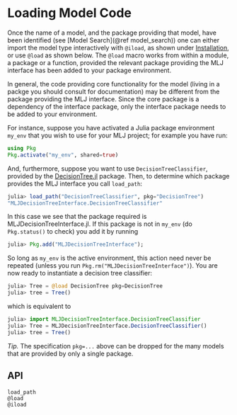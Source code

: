 # Loading Model Code

Once the name of a model, and the package providing that model, have
been identified (see [Model Search](@ref model_search)) one can either
import the model type interactively with `@iload`, as shown under
[Installation](@ref), or use `@load` as shown below. The `@load` macro
works from within a module, a package or a function, provided the
relevant package providing the MLJ interface has been added to your
package environment.

In general, the code providing core functionality for the model
(living in a packge you should consult for documentation) may be
different from the package providing the MLJ interface. Since the core
package is a dependency of the interface package, only the interface
package needs to be added to your environment.

For instance, suppose you have activated a Julia package environment
`my_env` that you wish to use for your MLJ project; for example you
have run:


```julia
using Pkg
Pkg.activate("my_env", shared=true)
```

And, furthermore, suppose you want to use `DecisionTreeClassifier`,
provided by the
[DecisionTree.jl](https://github.com/bensadeghi/DecisionTree.jl)
package. Then, to determine which package provides the MLJ interface
you call `load_path`:

```julia
julia> load_path("DecisionTreeClassifier", pkg="DecisionTree")
"MLJDecisionTreeInterface.DecisionTreeClassifier"
```

In this case we see that the package required is
MLJDecisionTreeInterface.jl. If this package is not in `my_env` (do
`Pkg.status()` to check) you add it by running

```julia
julia> Pkg.add("MLJDecisionTreeInterface");
```

So long as `my_env` is the active environment, this action need never
be repeated (unless you run `Pkg.rm("MLJDecisionTreeInterface")`). You
are now ready to instantiate a decision tree classifier:

```julia
julia> Tree = @load DecisionTree pkg=DecisionTree
julia> tree = Tree()
```

which is equivalent to

```julia
julia> import MLJDecisionTreeInterface.DecisionTreeClassifier
julia> Tree = MLJDecisionTreeInterface.DecisionTreeClassifier()
julia> tree = Tree()
```

*Tip.* The specification `pkg=...` above can be dropped for the many
models that are provided by only a single package.


## API

```@docs
load_path
@load
@iload
```

